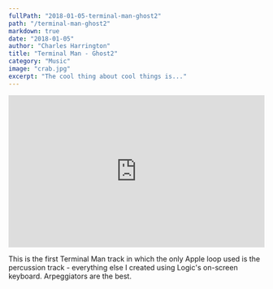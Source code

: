 ```yaml
---
fullPath: "2018-01-05-terminal-man-ghost2"
path: "/terminal-man-ghost2"
markdown: true
date: "2018-01-05"
author: "Charles Harrington"
title: "Terminal Man - Ghost2"
category: "Music"
image: "crab.jpg"
excerpt: "The cool thing about cool things is..."
---
```


<iframe width="100%" height="300" scrolling="no" frameborder="no" src="https://w.soundcloud.com/player/?url=https%3A//api.soundcloud.com/tracks/379326926&amp;color=%23ff5500&amp;auto_play=false&amp;hide_related=false&amp;show_comments=true&amp;show_user=true&amp;show_reposts=false&amp;show_teaser=true&amp;visual=true"></iframe>

This is the first Terminal Man track in which the only Apple loop used is the percussion track - everything else I created using Logic's on-screen keyboard. Arpeggiators are the best.